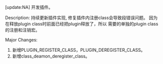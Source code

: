 [update:NA] 开发插件。

Description:
持续更新插件实现, 修复插件内注册class会导致段错误问题。
因为在释放plugin class时前面已经把plugin释放了，所以
需要的单独的plugin class的注册和注销宏。

Major Changes:
1. 新增PLUGIN_REGISTER_CLASS，PLUGIN_DEREGISTER_CLASS。
2. 新增class_deamon_deregister_class。